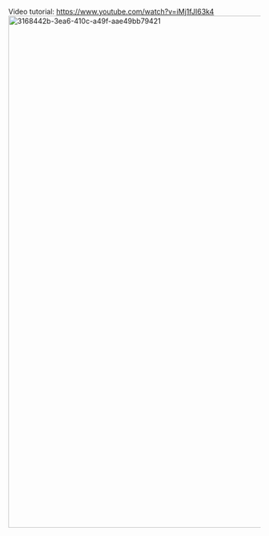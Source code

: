 Video tutorial:
https://www.youtube.com/watch?v=iMj1fJI63k4
<img width="1024" height="1024" alt="3168442b-3ea6-410c-a49f-aae49bb79421" src="https://github.com/user-attachments/assets/5447b74e-033f-458a-9d47-4060e036c1f4" />
